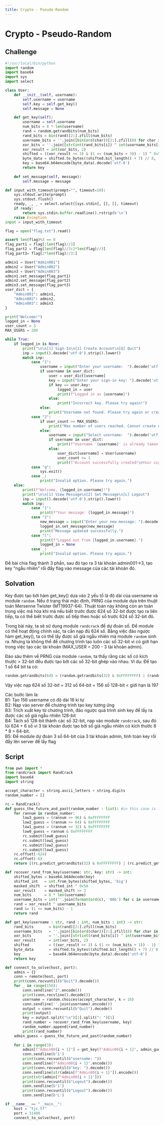 ```yaml
---
title: Crypto - Pseudo-Random
---
```


# Crypto - Pseudo-Random

## Challenge
```python
#!/usr/local/bin/python
import random
import base64
import sys
import select

class User:
    def __init__(self, username):
        self.username = username
        self.key = self.get_key()
        self.message = None

    def get_key(self):
        username = self.username
        num_bits = 8 * len(username)
        rand = random.getrandbits(num_bits)
        rand_bits = bin(rand)[2:].zfill(num_bits)
        username_bits = ''.join([bin(ord(char))[2:].zfill(8) for char in username])
        xor_bits = ''.join([str(int(rand_bits[i]) ^ int(username_bits[i])) for i in range(num_bits)])
        xor_result = int(xor_bits, 2)
        shifted = ((xor_result << 3) & (1 << (num_bits + 3)) - 1) ^ 0x5A
        byte_data = shifted.to_bytes((shifted.bit_length() + 7) // 8, 'big')
        key = base64.b64encode(byte_data).decode('utf-8')
        return key
    
    def set_message(self, message):
        self.message = message

def input_with_timeout(prompt="", timeout=10):
    sys.stdout.write(prompt)
    sys.stdout.flush()
    ready, _, _ = select.select([sys.stdin], [], [], timeout)
    if ready:
        return sys.stdin.buffer.readline().rstrip(b'\n')
    raise Exception
input = input_with_timeout

flag = open("flag.txt").read()

assert len(flag)%3 == 0
flag_part1 = flag[:len(flag)//3]
flag_part2 = flag[len(flag)//3:2*len(flag)//3]
flag_part3= flag[2*len(flag)//3:]

admin1 = User("Admin001")
admin2 = User("Admin002")
admin3 = User("Admin003")
admin1.set_message(flag_part1)
admin2.set_message(flag_part2)
admin3.set_message(flag_part3)
user_dict = {
    "Admin001": admin1,
    "Admin002": admin2,
    "Admin003": admin3
}

print("Welcome!")
logged_in = None
user_count = 3 
MAX_USERS = 200

while True:
    if logged_in is None:
        print("\n\n[1] Sign-In\n[2] Create Account\n[Q] Quit")
        inp = input().decode('utf-8').strip().lower()
        match inp:
            case "1":
                username = input("Enter your username:  ").decode('utf-8')
                if username in user_dict:
                    user = user_dict[username]
                    key = input("Enter your sign-in key: ").decode('utf-8')
                    if key == user.key:
                        logged_in = user
                        print(f"Logged in as {username}")
                    else:
                        print("Incorrect key. Please try again!")
                else:
                    print("Username not found. Please try again or create an account.")
            case "2":
                if user_count >= MAX_USERS:
                    print("Max number of users reached. Cannot create new account.")
                else:
                    username = input("Select username:  ").decode('utf-8')
                    if username in user_dict:
                        print(f"Username '{username}' is already taken!")
                    else:
                        user_dict[username] = User(username)
                        user_count += 1 
                        print(f"Account successfully created!\nYour sign-in key is: {user_dict[username].key}")
            case "q":
                sys.exit()
            case _:
                print("Invalid option. Please try again.")
    else:
        print(f"Welcome, {logged_in.username}!")
        print("\n\n[1] View Message\n[2] Set Message\n[L] Logout")
        inp = input().decode('utf-8').strip().lower()
        match inp:
            case "1":
                print(f"Your message: {logged_in.message}")
            case "2":
                new_message = input("Enter your new message: ").decode('utf-8')
                logged_in.set_message(new_message)
                print("Message updated successfully.")
            case "l":
                print(f"Logged out from {logged_in.username}.")
                logged_in = None
            case _:
                print("Invalid option. Please try again.")
```

Đề bài chia flag thành 3 phần, sau đó tạo ra 3 tài khoản admin001->3, tạo key "ngẫu nhiên" rồi đẩy flag vào message của các tài khoản đó.

## Solvation
Key được tạo bởi hàm get_key() dựa vào 2 yếu tố là độ dài của username và module ```random```. Nếu ở trạng thái mặc định, PRNG của module dựa trên thuật toán Mersenne Twister (MT19937-64). Thuật toán này không còn an toàn trong việc mã hóa khi mà nếu biết trước được 624 số 32-bit được tạo ra liên tiếp, ta có thể biết trước được số tiếp theo hoặc số trước 624 số 32-bit đó.  

Trong bài này, ta sẽ sử dụng module ```randcrack``` để dự đoán số. Để module có thể hoạt động chính xác, ta cần nạp đủ 624 số. Bằng việc đảo ngược hàm get_key(), ta có thể lấy được số giả ngẫu nhiên mà module ```random``` sinh ra. Nhưng ta không thể để chương trình tạo luôn các số 32-bit vì có giới hạn trong việc tạo các tài khoản (MAX_USER = 200 - 3 tài khoản admin). 

Đào sâu thêm về PRNG của module ```random```, ta thấy rằng các số có kích thước > 32-bit đều được tạo bởi các số 32-bit ghép vào nhau. Ví dụ: Để tạo 1 số 64 bit ta có:
```python
random.getrandbits(64) = (random.getrandbits(32) & 0xFFFFFFFF) | (random.getrandbits(32) << 32)
```
Vậy việc nạp 624 số 32-bit = 312 số 64-bit = 156 số 128-bit < giới hạn là 197

Các bước làm là: \
B1: Tạo 156 username có độ dài 16 kí tự \
B2: Nạp vào server để chương trình tạo key tương ứng \
B3: Trích xuất key từ chương trình, đảo ngược quá trình sinh key để lấy ra được các số giả ngẫu nhiên 128-bit \
B4: Tách số 128-bit thành các số 32-bit, nạp vào module ```randcrack```, sau đó lùi 624 + 6 số vì 3 tài khoản được tạo bởi số giả ngẫu nhiên có kích thước 8 * 8 = 64-bit. \
B5: Để module dự đoán 3 số 64-bit của 3 tài khoản admin, tính toán key rồi đẩy lên server để lấy flag 

## Script
```python
from pwn import *
from randcrack import RandCrack
import base64
import string

accept_character = string.ascii_letters + string.digits
random_number = []

rc = RandCrack()
def guess_the_future_and_past(random_number : list): #in this case is 128-bit number
    for rannum in random_number:
        low3_guess = (rannum >> 96) & 0xFFFFFFFF
        low2_guess = (rannum >> 64) & 0xFFFFFFFF
        low1_guess = (rannum >> 32) & 0xFFFFFFFF
        low0_guess = rannum & 0xFFFFFFFF
        rc.submit(low0_guess)
        rc.submit(low1_guess)
        rc.submit(low2_guess)
        rc.submit(low3_guess)
    rc.offset(-624)
    rc.offset(-6)
    return [(rc.predict_getrandbits(32) & 0xFFFFFFFF) | (rc.predict_getrandbits(32) << 32) for _ in range(3)]

def recover_rand_from_key(username: str, key: str) -> int:
    shifted_bytes = base64.b64decode(key)
    shifted_int   = int.from_bytes(shifted_bytes, 'big')
    masked_shift  = shifted_int ^ 0x5A
    xor_result    = masked_shift >> 3
    num_bits      = 8 * len(username)
    username_bits = int(''.join(format(ord(c), '08b') for c in username),2)
    rand = xor_result ^ username_bits
    rand &= (1 << num_bits) - 1
    return rand

def get_key(username : str, rand : int, num_bits : int) -> str:
    rand_bits       = bin(rand)[2:].zfill(num_bits)
    username_bits   = ''.join([bin(ord(char))[2:].zfill(8) for char in username])
    xor_bits        = ''.join([str(int(rand_bits[i]) ^ int(username_bits[i])) for i in range(num_bits)])
    xor_result      = int(xor_bits, 2)
    shifted         = ((xor_result << 3) & (1 << (num_bits + 3)) - 1) ^ 0x5A
    byte_data       = shifted.to_bytes((shifted.bit_length() + 7) // 8, 'big')
    key             = base64.b64encode(byte_data).decode('utf-8')
    return key

def connect_to_solve(host, port):
    admin = {}
    conn = remote(host, port)
    print(conn.recvuntil(b"Quit").decode())
    for _ in range(156):    
        conn.sendline("2".encode())
        print(conn.recvline().decode())
        username = random.choices(accept_character, k = 16)
        conn.sendline(''.join(username).encode())
        output = conn.recvuntil(b"Quit").decode()
        print(output)
        key = output.split("\n")[1].split(": ")[1]
        rand_number = recover_rand_from_key(username, key)
        random_number.append(rand_number)
        print(rand_number)
    admin_guess = guess_the_future_and_past(random_number)
    
    for i in range(3):
        admin[f"Admin00{i + 1}"] = get_key(f"Admin00{i + 1}", admin_guess[i], 64)
        conn.sendline(b'1')
        print(conn.recvuntil(b"username: "))
        conn.sendline(f"Admin00{i + 1}".encode())
        print(conn.recvuntil(b"key: ").decode())
        conn.sendline(str(admin[f"Admin00{i + 1}"]).encode())
        print(str(admin[f"Admin00{i + 1}"]))
        print(conn.recvuntil(b"Logout").decode())
        conn.sendline(b'1')
        print(conn.recvuntil(b"Logout").decode())
        conn.sendline(b'L')

if __name__ == "__main__":
    host = "tjc.tf"
    port = 31400
    connect_to_solve(host, port)
```
